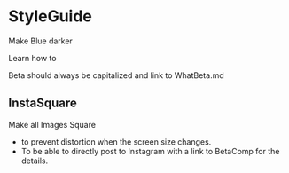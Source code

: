 # StyleGuide

Make Blue darker

Learn how to 

Beta should always be capitalized and link to WhatBeta.md

## InstaSquare

Make all Images Square 
- to prevent distortion when the screen size changes.
- To be able to directly post to Instagram with a link to BetaComp for the details. 